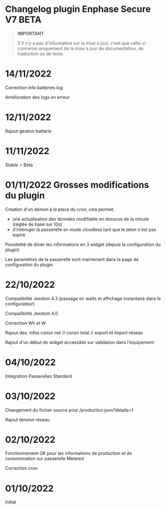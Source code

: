 # Changelog plugin Enphase Secure V7 BETA

>**IMPORTANT**
>
>S'il n'y a pas d'information sur la mise à jour, c'est que celle-ci concerne uniquement de la mise à jour de documentation, de traduction ou de texte.

# 14/11/2022
Correction info batteries log

Amélioration des logs en erreur

# 12/11/2022 
Rajout gestion batterie

# 11/11/2022 
Stable = Beta

# 01/11/2022 Grosses modifications du plugin
Création d'un démon à la place du cron; cela permet:
* une actualisation des données modifiable en dessous de la minute (réglée de base sur 10s) 
* d'intéroger la passerelle en mode cloudless tant que le jeton n'est pas expiré

Possibilité de divier les informations en 3 widget (depuis la configuration du plugin)

Les paramètres de la passerelle sont maintenant dans la page de configuration du plugin

# 22/10/2022
Compatibilité Jeedom 4.3 (passage en watts et affichage instantané dans le configurateur)

Compatibilité Jeedom 4.0

Correction Wh et W

Rajout des: infos conso net // conso total // export et import réseau

Rajout d'un début de widget accessible sur validation dans l'équipement

# 04/10/2022
Intégration Passerelles Standard

# 03/10/2022
Changement du fichier source pour /production.json?details=1

Rajout tension réseau

# 02/10/2022
Fonctionnement OK pour les informations de production et de consommation sur passerelle Metered

Correction cron

# 01/10/2022
Initial
